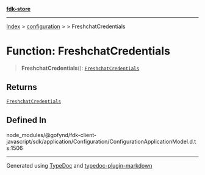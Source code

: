 [**fdk-store**](../../../README.md)
***

[Index](../../../API.md) > [configuration](../../README.md) > [<internal>](../README.md) > FreshchatCredentials

# Function: FreshchatCredentials

> **FreshchatCredentials**(): [`FreshchatCredentials`](../type-aliases/type-alias.FreshchatCredentials.md)

## Returns

[`FreshchatCredentials`](../type-aliases/type-alias.FreshchatCredentials.md)

## Defined In

node\_modules/@gofynd/fdk-client-javascript/sdk/application/Configuration/ConfigurationApplicationModel.d.ts:1506

***
Generated using [TypeDoc](https://typedoc.org/) and [typedoc-plugin-markdown](https://www.npmjs.com/package/typedoc-plugin-markdown)
